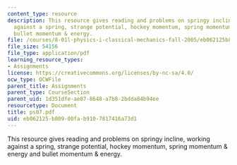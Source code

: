 ```yaml
---
content_type: resource
description: This resource gives reading and problems on springy incline, working
  against a spring, strange potential, hockey momentum, spring momentum & energy and
  bullet momentum & energy.
file: /courses/8-01l-physics-i-classical-mechanics-fall-2005/eb062125b80900fab9107817416a73d1_ps07.pdf
file_size: 54156
file_type: application/pdf
learning_resource_types:
- Assignments
license: https://creativecommons.org/licenses/by-nc-sa/4.0/
ocw_type: OCWFile
parent_title: Assignments
parent_type: CourseSection
parent_uid: 1d351dfe-ae87-8648-a7b8-2bdda84b94ee
resourcetype: Document
title: ps07.pdf
uid: eb062125-b809-00fa-b910-7817416a73d1
---
```

This resource gives reading and problems on springy incline, working against a spring, strange potential, hockey momentum, spring momentum & energy and bullet momentum & energy.
